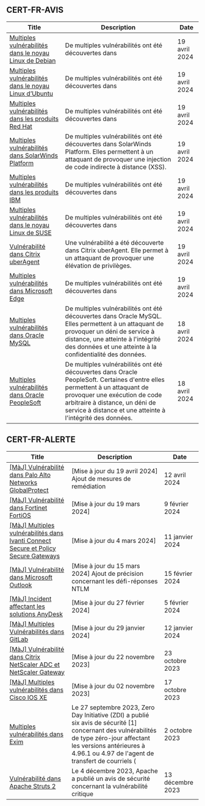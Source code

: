 
## CERT-FR-AVIS
|Title|Description|Date|
|---|---|---|
| [Multiples vulnérabilités dans le noyau Linux de Debian](https://www.cert.ssi.gouv.fr/avis/CERTFR-2024-AVI-0334/) | De multiples vulnérabilités ont été découvertes dans  | 19 avril 2024 |
| [Multiples vulnérabilités dans le noyau Linux d’Ubuntu](https://www.cert.ssi.gouv.fr/avis/CERTFR-2024-AVI-0333/) | De multiples vulnérabilités ont été découvertes dans  | 19 avril 2024 |
| [Multiples vulnérabilités dans les produits Red Hat](https://www.cert.ssi.gouv.fr/avis/CERTFR-2024-AVI-0332/) | De multiples vulnérabilités ont été découvertes dans  | 19 avril 2024 |
| [Multiples vulnérabilités dans SolarWinds Platform](https://www.cert.ssi.gouv.fr/avis/CERTFR-2024-AVI-0331/) | De multiples vulnérabilités ont été découvertes dans SolarWinds Platform. Elles permettent à un attaquant de provoquer une injection de code indirecte à distance (XSS). | 19 avril 2024 |
| [Multiples vulnérabilités dans les produits IBM](https://www.cert.ssi.gouv.fr/avis/CERTFR-2024-AVI-0330/) | De multiples vulnérabilités ont été découvertes dans  | 19 avril 2024 |
| [Multiples vulnérabilités dans le noyau Linux de SUSE](https://www.cert.ssi.gouv.fr/avis/CERTFR-2024-AVI-0329/) | De multiples vulnérabilités ont été découvertes dans  | 19 avril 2024 |
| [Vulnérabilité dans Citrix uberAgent](https://www.cert.ssi.gouv.fr/avis/CERTFR-2024-AVI-0328/) | Une vulnérabilité a été découverte dans Citrix uberAgent. Elle permet à un attaquant de provoquer une élévation de privilèges. | 19 avril 2024 |
| [Multiples vulnérabilités dans Microsoft Edge](https://www.cert.ssi.gouv.fr/avis/CERTFR-2024-AVI-0327/) | De multiples vulnérabilités ont été découvertes dans  | 19 avril 2024 |
| [Multiples vulnérabilités dans Oracle MySQL](https://www.cert.ssi.gouv.fr/avis/CERTFR-2024-AVI-0326/) | De multiples vulnérabilités ont été découvertes dans Oracle MySQL. Elles permettent à un attaquant de provoquer un déni de service à distance, une atteinte à l'intégrité des données et une atteinte à la confidentialité des données. | 18 avril 2024 |
| [Multiples vulnérabilités dans Oracle PeopleSoft](https://www.cert.ssi.gouv.fr/avis/CERTFR-2024-AVI-0325/) | De multiples vulnérabilités ont été découvertes dans Oracle PeopleSoft. Certaines d'entre elles permettent à un attaquant de provoquer une exécution de code arbitraire à distance, un déni de service à distance et une atteinte à l'intégrité des données. | 18 avril 2024 |
## CERT-FR-ALERTE
|Title|Description|Date|
|---|---|---|
| [[MàJ] Vulnérabilité dans Palo Alto Networks GlobalProtect](https://www.cert.ssi.gouv.fr/alerte/CERTFR-2024-ALE-006/) | [Mise à jour du 19 avril 2024] Ajout de mesures de remédiation | 12 avril 2024 |
| [[MàJ] Vulnérabilité dans Fortinet FortiOS](https://www.cert.ssi.gouv.fr/alerte/CERTFR-2024-ALE-004/) | [Mise à jour du 19 mars 2024] | 9 février 2024 |
| [[MàJ] Multiples vulnérabilités dans Ivanti Connect Secure et Policy Secure Gateways](https://www.cert.ssi.gouv.fr/alerte/CERTFR-2024-ALE-001/) | [Mise à jour du 4 mars 2024] | 11 janvier 2024 |
| [[MàJ] Vulnérabilité dans Microsoft Outlook](https://www.cert.ssi.gouv.fr/alerte/CERTFR-2024-ALE-005/) | [Mise à jour du 15 mars 2024] Ajout de précision concernant les défi-réponses NTLM | 15 février 2024 |
| [[MàJ] Incident affectant les solutions AnyDesk](https://www.cert.ssi.gouv.fr/alerte/CERTFR-2024-ALE-003/) | [Mise à jour du 27 février 2024]  | 5 février 2024 |
| [[MàJ] Multiples Vulnérabilités dans GitLab](https://www.cert.ssi.gouv.fr/alerte/CERTFR-2024-ALE-002/) | [Mise à jour du 29 janvier 2024]  | 12 janvier 2024 |
| [[MàJ] Vulnérabilité dans Citrix NetScaler ADC et NetScaler Gateway](https://www.cert.ssi.gouv.fr/alerte/CERTFR-2023-ALE-012/) | [Mise à jour du 22 novembre 2023] | 23 octobre 2023 |
| [[MàJ] Multiples vulnérabilités dans Cisco IOS XE](https://www.cert.ssi.gouv.fr/alerte/CERTFR-2023-ALE-011/) | [Mise à jour du 02 novembre 2023] | 17 octobre 2023 |
| [Multiples vulnérabilités dans Exim](https://www.cert.ssi.gouv.fr/alerte/CERTFR-2023-ALE-010/) | Le 27 septembre 2023, Zero Day Initiative (ZDI) a publié six avis de sécurité [1] concernant des vulnérabilités de type zéro-jour affectant les versions antérieures à 4.96.1 ou 4.97 de l'agent de transfert de courriels ( | 2 octobre 2023 |
| [Vulnérabilité dans Apache Struts 2](https://www.cert.ssi.gouv.fr/alerte/CERTFR-2023-ALE-013/) | Le 4 décembre 2023, Apache a publié un avis de sécurité concernant la vulnérabilité critique  | 13 décembre 2023 |
